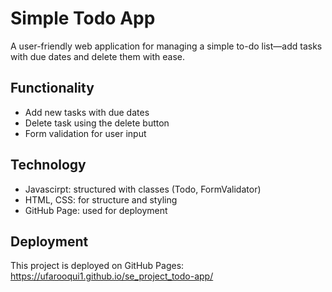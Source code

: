 # Simple Todo App

A user-friendly web application for managing a simple to-do list—add tasks with due dates and delete them with ease.

## Functionality

- Add new tasks with due dates
- Delete task using the delete button
- Form validation for user input

## Technology

- Javascirpt: structured with classes (Todo, FormValidator)
- HTML, CSS: for structure and styling
- GitHub Page: used for deployment

## Deployment

This project is deployed on GitHub Pages: https://ufarooqui1.github.io/se_project_todo-app/

